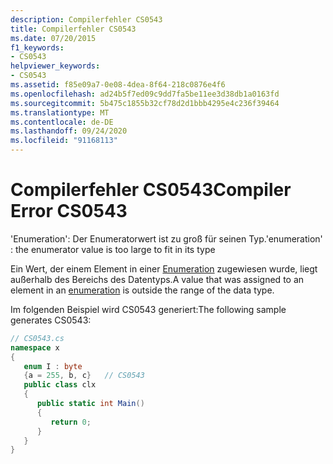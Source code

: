```yaml
---
description: Compilerfehler CS0543
title: Compilerfehler CS0543
ms.date: 07/20/2015
f1_keywords:
- CS0543
helpviewer_keywords:
- CS0543
ms.assetid: f85e09a7-0e08-4dea-8f64-218c0876e4f6
ms.openlocfilehash: ad24b5f7ed09c9dd7fa5be11ee3d38db1a0163fd
ms.sourcegitcommit: 5b475c1855b32cf78d2d1bbb4295e4c236f39464
ms.translationtype: MT
ms.contentlocale: de-DE
ms.lasthandoff: 09/24/2020
ms.locfileid: "91168113"
---
```

# <a name="compiler-error-cs0543"></a><span data-ttu-id="a58a2-103">Compilerfehler CS0543</span><span class="sxs-lookup"><span data-stu-id="a58a2-103">Compiler Error CS0543</span></span>

<span data-ttu-id="a58a2-104">'Enumeration': Der Enumeratorwert ist zu groß für seinen Typ.</span><span class="sxs-lookup"><span data-stu-id="a58a2-104">'enumeration' : the enumerator value is too large to fit in its type</span></span>  
  
 <span data-ttu-id="a58a2-105">Ein Wert, der einem Element in einer [Enumeration](../language-reference/builtin-types/enum.md) zugewiesen wurde, liegt außerhalb des Bereichs des Datentyps.</span><span class="sxs-lookup"><span data-stu-id="a58a2-105">A value that was assigned to an element in an [enumeration](../language-reference/builtin-types/enum.md) is outside the range of the data type.</span></span>  
  
 <span data-ttu-id="a58a2-106">Im folgenden Beispiel wird CS0543 generiert:</span><span class="sxs-lookup"><span data-stu-id="a58a2-106">The following sample generates CS0543:</span></span>  
  
```csharp  
// CS0543.cs  
namespace x  
{  
   enum I : byte  
   {a = 255, b, c}   // CS0543  
   public class clx  
   {  
      public static int Main()  
      {  
         return 0;  
      }  
   }  
}  
```
